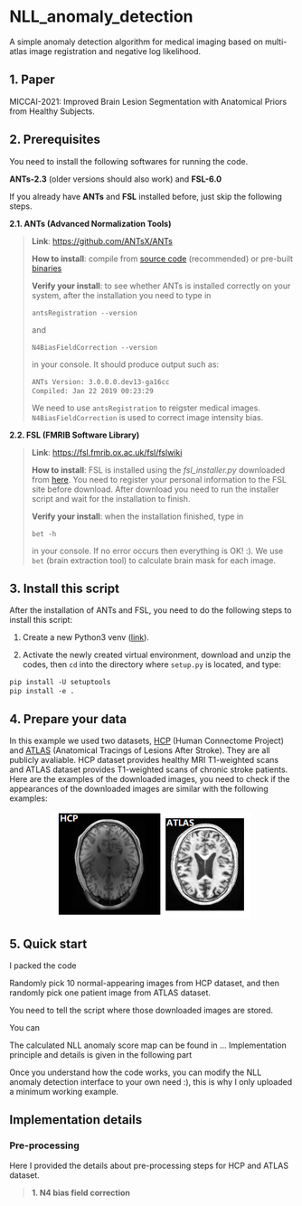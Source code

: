 # NLL_anomaly_detection
A simple anomaly detection algorithm for medical imaging based on multi-atlas image registration and negative log likelihood.

## 1. Paper
MICCAI-2021: Improved Brain Lesion Segmentation with Anatomical Priors from Healthy Subjects.

## 2. Prerequisites
You need to install the following softwares for running the code.

**ANTs-2.3** (older versions should also work) and **FSL-6.0**

If you already have **ANTs** and **FSL** installed before, just skip the following steps.

**2.1. ANTs (Advanced Normalization Tools)**
>
> **Link**: https://github.com/ANTsX/ANTs
>
> **How to install**: compile from [source code](https://github.com/ANTsX/ANTs) (recommended) or pre-built [binaries](https://github.com/ANTsX/ANTs/releases)
> 
> **Verify your install**: to see whether ANTs is installed correctly on your system, after the installation you need to type in
> ```
> antsRegistration --version
> ```
> and
> ```
> N4BiasFieldCorrection --version
> ```
> in your console. It should produce output such as:
> ```
> ANTs Version: 3.0.0.0.dev13-ga16cc
> Compiled: Jan 22 2019 00:23:29
> ```
> We need to use `antsRegistration` to reigster medical images. `N4BiasFieldCorrection` is used to correct image intensity bias.

**2.2. FSL (FMRIB Software Library)**
>
> **Link**: https://fsl.fmrib.ox.ac.uk/fsl/fslwiki
>
> **How to install**: FSL is installed using the *fsl_installer.py* downloaded from [here](https://fsl.fmrib.ox.ac.uk/fsl/fslwiki/FslInstallation). You need to register your personal information to the FSL site before download. After download you need to run the installer script and wait for the installation to finish.
>
> **Verify your install**: when the installation finished, type in
> ```
> bet -h
> ```
> in your console. If no error occurs then everything is OK! :). We use `bet` (brain extraction tool) to calculate brain mask for each image.

## 3. Install this script

After the installation of ANTs and FSL, you need to do the following steps to install this script:

1. Create a new Python3 venv ([link](https://docs.python.org/3/library/venv.html)). 

2. Activate the newly created virtual environment, download and unzip the codes, then `cd` into the directory where `setup.py` is located, and type:

```
pip install -U setuptools
pip install -e .
```



## 4. Prepare your data

In this example we used two datasets, [HCP](https://www.humanconnectome.org/study/hcp-young-adult/data-releases) (Human Connectome Project) and [ATLAS](http://fcon_1000.projects.nitrc.org/indi/retro/atlas.html) (Anatomical Tracings of Lesions After Stroke). They are all publicly avaliable. HCP dataset provides healthy MRI T1-weighted scans and ATLAS dataset provides T1-weighted scans of chronic stroke patients. Here are the examples of the downloaded images, you need to check if the appearances of the downloaded images are similar with the following examples:

<p align="center">
  <img 
       src="https://github.com/lchdl/NLL_anomaly_detection/blob/main/images/HCP_ATLAS_examples.png"
       width="350"
  />
</p>

## 5. Quick start

I packed the code 

Randomly pick 10 normal-appearing images from HCP dataset, and then randomly pick one patient image from ATLAS dataset.

You need to tell the script where those downloaded images are stored.

You can

The calculated NLL anomaly score map can be found in ...
Implementation principle and details is given in the following part

Once you understand how the code works, you can modify the NLL anomaly detection interface to your own need :), this is why I only uploaded a minimum working example.


## Implementation details

### Pre-processing
Here I provided the details about pre-processing steps for HCP and ATLAS dataset.

> **1. N4 bias field correction**
> 


